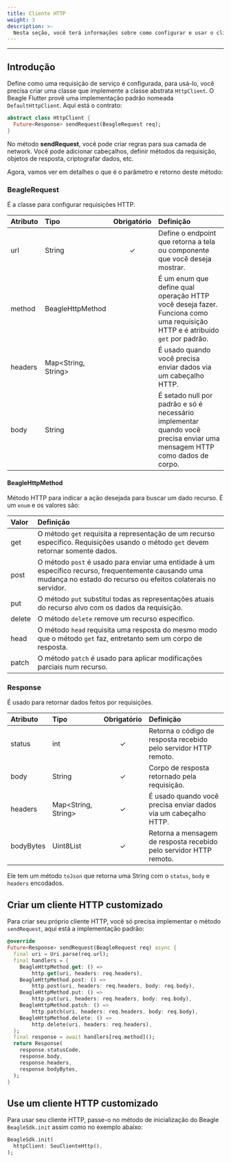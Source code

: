 ```yaml
---
title: Cliente HTTP
weight: 3
description: >-
  Nesta seção, você terá informações sobre como configurar e usar o cliente HTTP no Beagle Flutter.
---
```


---

## Introdução
Define como uma requisição de serviço é configurada, para usá-lo, você precisa criar uma classe que implemente a classe abstrata `HttpClient`. O Beagle Flutter provê uma implementação padrão nomeada `DefaultHttpClient`. Aqui está o contrato:

```dart
abstract class HttpClient {
  Future<Response> sendRequest(BeagleRequest req);
}
```

No método **sendRequest**, você pode criar regras para sua camada de network. Você pode adicionar cabeçalhos, definir métodos da requisição, objetos de resposta, criptografar dados, etc.

Agora, vamos ver em detalhes o que é o parâmetro e retorno deste método:

### BeagleRequest
É a classe para configurar requisições HTTP.

| **Atributo** | **Tipo** | **Obrigatório** | **Definição** |
| :--- | :--- | :---: | :--- |
| url | String  | ✓ | Define o endpoint que retorna a tela ou componente que você deseja mostrar. |
| method | BeagleHttpMethod | | É um enum que define qual operação HTTP você deseja fazer. Funciona como uma requisição HTTP e é atribuido `get` por padrão. |
| headers | Map<String, String> | | É usado quando você precisa enviar dados via um cabeçalho HTTP.  |
| body | String | | É setado null por padrão e só é necessário implementar quando você precisa enviar uma mensagem HTTP como dados de corpo. |

#### BeagleHttpMethod
Método HTTP para indicar a ação desejada para buscar um dado recurso. É um `enum` e os valores são:

| Valor | Definição |
| :--- | :--- |
| get | O método `get` requisita a representação de um recurso específico. Requisições usando o método `get` devem retornar somente dados. |
| post | O método `post` é usado para enviar uma entidade à um específico recurso, frequentemente causando uma mudança no estado do recurso ou efeitos colaterais no servidor.  |
| put | O método `put` substitui todas as representações atuais do recurso alvo com os dados da requisição.  |
| delete | O método `delete` remove um recurso específico.  |
| head | O método `head` requisita uma resposta do mesmo modo que o método `get` faz, entretanto sem um corpo de resposta.  |
| patch | O método `patch` é usado para aplicar modificações parciais num recurso. |

### Response
É usado para retornar dados feitos por requisições.

| **Atributo** | **Tipo** | **Obrigatório** | **Definição** |
| :--- | :--- | :---: | :--- |
| status | int  | ✓ | Retorna o código de resposta recebido pelo servidor HTTP remoto. |
| body | String | ✓ | Corpo de resposta retornado pela requisição. |
| headers | Map<String, String> | ✓ | É usado quando você precisa enviar dados via um cabeçalho HTTP. |
| bodyBytes | Uint8List | ✓ | Retorna a mensagem de resposta recebido pelo servidor HTTP remoto. |

Ele tem um método `toJson` que retorna uma String com o `status`, `body` e `headers` encodados.

## Criar um cliente HTTP customizado
Para criar seu próprio cliente HTTP, você só precisa implementar o método `sendRequest`, aqui está a implementação padrão:

```dart
@override
Future<Response> sendRequest(BeagleRequest req) async {
  final uri = Uri.parse(req.url);
  final handlers = {
    BeagleHttpMethod.get: () => 
        http.get(uri, headers: req.headers),
    BeagleHttpMethod.post: () =>
        http.post(uri, headers: req.headers, body: req.body),
    BeagleHttpMethod.put: () =>
        http.put(uri, headers: req.headers, body: req.body),
    BeagleHttpMethod.patch: () =>
        http.patch(uri, headers: req.headers, body: req.body),
    BeagleHttpMethod.delete: () => 
        http.delete(uri, headers: req.headers),
  };
  final response = await handlers[req.method]();
  return Response(
    response.statusCode,
    response.body,
    response.headers,
    response.bodyBytes,
  );
}
```

## Use um cliente HTTP customizado
Para usar seu cliente HTTP, passe-o no método de inicialização do Beagle `BeagleSdk.init` assim como no exemplo abaixo:
```dart
BeagleSdk.init(
  httpClient: SeuClienteHttp(),
);
```
